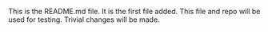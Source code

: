 This is the README.md file.
It is the first file added.
This file and repo will be used for testing.
Trivial changes will be made.
